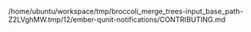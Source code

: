 /home/ubuntu/workspace/tmp/broccoli_merge_trees-input_base_path-Z2LVghMW.tmp/12/ember-qunit-notifications/CONTRIBUTING.md
